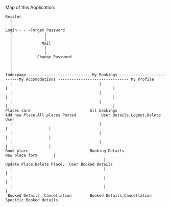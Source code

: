 Map of this Application:

    Reister
      |
      |
    Login - - -Forget Password 
      |              |
      |              |
      |             Mail
      |              |
      |              |
      |           Change Password
      |
      |
      |
    Indexpage ----------------------------My Bookings --------------------------My Accomodations ------------------------------- My Profile
      |                                      |                                        |                                              |
      |                                      |                                        |                                              |
      |                                      |                                        |                                              |
    Places card                          All bookings                              Add new Place,All places Posted           User Details,Logout,Delete User
      |                                      |                                        |                  |
      |                                      |                                        |                  |
      |                                      |                                        |                  |
    Book place                           Booking Details                            New place form       |
      |                                        |                                                  Update Place,Delete Place,  User Booked Details
      |                                        |                                                                                     |
      |                                        |                                                                                     |
      |                                        |                                                                                     |
     Booked Details ,Cancellation        Booked Details,Cancellation                                                      Specific Booked details
                           
